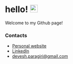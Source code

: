 # hello! <img src="https://media.giphy.com/media/hvRJCLFzcasrR4ia7z/giphy.gif" width="25px">

Welcome to my Github page!


### Contacts
* [Personal website](https://deveshparagiri.com/)
* [LinkedIn](https://www.linkedin.com/in/deveshparagiri)
* devesh.paragiri@gmail.com
